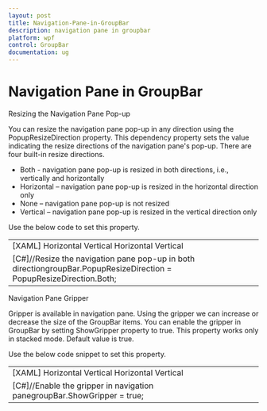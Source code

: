 ```yaml
---
layout: post
title: Navigation-Pane-in-GroupBar
description: navigation pane in groupbar
platform: wpf
control: GroupBar
documentation: ug
---
```


# Navigation Pane in GroupBar

Resizing the Navigation Pane Pop-up

You can resize the navigation pane pop-up in any direction using the PopupResizeDirection property. This dependency property sets the value indicating the resize directions of the navigation pane's pop-up. There are four built-in resize directions.

* Both - navigation pane pop-up is resized in both directions, i.e., vertically and horizontally
* Horizontal – navigation pane pop-up is resized in the horizontal direction only
* None – navigation pane pop-up is not resized
* Vertical – navigation pane pop-up is resized in the vertical direction only

Use the below code to set this property.



<table>
<tr>
<td>
[XAML]<!-- Adding GroupBar --><syncfusion:GroupBar Height="200" Width="230" PopupResizeDirection="Both" Name="groupBar">  <!-- Adding GroupBarItem -->  <syncfusion:GroupBarItem Name="groupBarItem" Header="GroupBarItem" IsSelected="True">    <!-- Adding content for GroupBar item using panel -->    <StackPanel Orientation="Vertical">      <TextBlock Text="GroupBar Orientation" Margin="4,4,2,2"/>      <RadioButton IsChecked="True" Margin="4,2,2,2">Horizontal</RadioButton>      <RadioButton Margin="4,2,2,2">Vertical</RadioButton>      <TextBlock Text="GroupView Orientation" Margin="4,4,2,2"/>      <RadioButton Margin="4,2,2,2">Horizontal</RadioButton>      <RadioButton IsChecked="True" Margin="4,2,2,2">Vertical</RadioButton>    </StackPanel>  </syncfusion:GroupBarItem>  <!-- Adding GroupBarItem -->  <syncfusion:GroupBarItem Name="groupBarItem1" HeaderImageSource="Label.gif" Header="General">    <!-- Adding content for GroupBar item using GroupView -->    <syncfusion:GroupView Name="groupView" IsListViewMode="True">      <syncfusion:GroupViewItem Text="List View"/>      <syncfusion:GroupViewItem Text="Show ContextMenu"/>      <syncfusion:GroupViewItem Text="Show ToolTip"/>    </syncfusion:GroupView>  </syncfusion:GroupBarItem></syncfusion:GroupBar></td></tr>
<tr>
<td>
[C#]//Resize the navigation pane pop-up in both directiongroupBar.PopupResizeDirection = PopupResizeDirection.Both;</td></tr>
</table>


Navigation Pane Gripper

Gripper is available in navigation pane. Using the gripper we can increase or decrease the size of the GroupBar items. You can enable the gripper in GroupBar by setting ShowGripper property to true. This property works only in stacked mode. Default value is true.

Use the below code snippet to set this property.



<table>
<tr>
<td>
[XAML]<!-- Adding GroupBar --><syncfusion:GroupBar Height="200" Width="230" VisualMode="StackMode" ShowGripper="True" Name="groupBar">  <!-- Adding GroupBarItem -->  <syncfusion:GroupBarItem Name="groupBarItem" Header="GroupBarItem">    <!-- Adding content for GroupBar item using panel -->    <StackPanel Orientation="Vertical">      <TextBlock Text="GroupBar Orientation" Margin="4,4,2,2"/>      <RadioButton IsChecked="True" Margin="4,2,2,2">Horizontal</RadioButton>      <RadioButton Margin="4,2,2,2">Vertical</RadioButton>      <TextBlock Text="GroupView Orientation" Margin="4,4,2,2"/>      <RadioButton Margin="4,2,2,2">Horizontal</RadioButton>      <RadioButton IsChecked="True" Margin="4,2,2,2">Vertical</RadioButton>    </StackPanel>  </syncfusion:GroupBarItem>  <!-- Adding GroupBarItem -->  <syncfusion:GroupBarItem Name="groupBarItem1" HeaderImageSource="Label.gif" Header="General">    <!-- Adding content for GroupBar item using GroupView -->    <syncfusion:GroupView Name="groupView" IsListViewMode="True">      <syncfusion:GroupViewItem Text="List View"/>      <syncfusion:GroupViewItem Text="Show ContextMenu"/>      <syncfusion:GroupViewItem Text="Show ToolTip"/>    </syncfusion:GroupView>  </syncfusion:GroupBarItem></syncfusion:GroupBar></td></tr>
<tr>
<td>
[C#]//Enable the gripper in navigation panegroupBar.ShowGripper = true; </td></tr>
</table>


